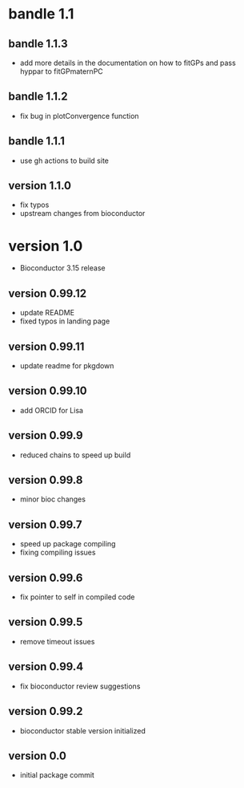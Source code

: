 # bandle 1.1

## bandle 1.1.3
- add more details in the documentation on how to fitGPs 
and pass hyppar to fitGPmaternPC

## bandle 1.1.2
- fix bug in plotConvergence function

## bandle 1.1.1
- use gh actions to build site

## version 1.1.0
- fix typos
- upstream changes from bioconductor

# version 1.0
- Bioconductor 3.15 release

## version 0.99.12
- update README
- fixed typos in landing page

## version 0.99.11

- update readme for pkgdown
## version 0.99.10

- add ORCID for Lisa
## version 0.99.9

- reduced chains to speed up build
## version 0.99.8

- minor bioc changes 

## version 0.99.7

- speed up package compiling
- fixing compiling issues

## version 0.99.6

- fix pointer to self in compiled code

## version 0.99.5

- remove timeout issues

## version 0.99.4

- fix bioconductor review suggestions

## version 0.99.2

- bioconductor stable version initialized

## version 0.0

- initial package commit


